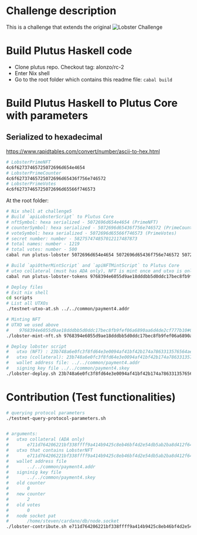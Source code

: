 # Challenge description
This is a challenge that extends the original ![Lobster Challenge](https://github.com/input-output-hk/lobster-challenge)

# Build Plutus Haskell code
- Clone plutus repo. Checkout tag: alonzo/rc-2
- Enter Nix shell
- Go to the root folder which contains this readme file: `cabal build`

# Build Plutus Haskell to Plutus Core with parameters
## Serialized to hexadecimal
https://www.rapidtables.com/convert/number/ascii-to-hex.html
```bash
# LobsterPrimeNFT
4c6f62737465725072696d654e4654
# LobsterPrimeCounter
4c6f62737465725072696d65436f756e746572
# LobsterPrimeVotes
4c6f62737465725072696d65566f746573
```

At the root folder:
```bash
# Nix shell at challenge5
# Build `apiLobsterScript` to Plutus Core
# nftSymbol: hexa serialized - 5072696d654e4654 (PrimeNFT)
# counterSymbol: hexa serialized - 5072696d65436f756e746572 (PrimeCounter)
# voteSymbol: hexa serialized - 5072696d65566f746573 (PrimeVotes)
# secret number: number - 582757474857012117487873
# total names: number - 1219
# total votes: number - 500
cabal run plutus-lobster 5072696d654e4654 5072696d65436f756e746572 5072696d65566f746573 582757474857012117487873 1219 500

# Build `apiOtherMintScript` and `apiNFTMintScript` to Plutus Core
# utxo collateral (must has ADA only), NFT is mint once and utxo is only used one time.
cabal run plutus-lobster-tokens 9768394e6055d9ae18dddbb5d0ddc17bec8fb9fef06a6890aa6d4de2cf777b10#0

# Deploy files
# Exit nix shell
cd scripts
# List all UTXOs
./testnet-utxo-at.sh ../../common/payment4.addr

# Minting NFT
# UTXO we used above
#    9768394e6055d9ae18dddbb5d0ddc17bec8fb9fef06a6890aa6d4de2cf777b10#0 (payment4.addr)
./lobster-mint-nft.sh 9768394e6055d9ae18dddbb5d0ddc17bec8fb9fef06a6890aa6d4de2cf777b10#0 ../../common/payment4.addr ../../common/payment4.skey

# Deploy lobster script
#   utxo (NFT) : 23b748a6e0fc3f8fd64e3e0094af41bf42b174a7863313576564ae3eccb5da1e#1 (payment4.addr)
#   utxo (collateral): 23b748a6e0fc3f8fd64e3e0094af41bf42b174a7863313576564ae3eccb5da1e#0
#   wallet address file: ../../common/payment4.addr
#   signing key file ../../common/payment4.skey
./lobster-deploy.sh 23b748a6e0fc3f8fd64e3e0094af41bf42b174a7863313576564ae3eccb5da1e#1 23b748a6e0fc3f8fd64e3e0094af41bf42b174a7863313576564ae3eccb5da1e#0 ../../common/payment4.addr ../../common/payment4.skey
```

# Contribution (Test functionalities)
```bash
# querying protocol parameters
./testnet-query-protocol-parameters.sh


# arguments:
#   utxo collateral (ADA only)
#       e711d764206221bf338ffff9a414b9425c8eb46bf4d2e54db5ab2ba8d412f64a#0 (payment4)    
#   utxo that contains LobsterNFT
#       e711d764206221bf338ffff9a414b9425c8eb46bf4d2e54db5ab2ba8d412f64a#1 (utxo that contain)
#   wallet address file
#       ../../common/payment4.addr
#   signinig key file
#       ../../common/payment4.skey
#   old counter
#       0
#   new counter
#       2
#   old votes
#       0
#   node socket pat
#       /home/steven/cardano/db/node.socket
./lobster-contribute.sh e711d764206221bf338ffff9a414b9425c8eb46bf4d2e54db5ab2ba8d412f64a#0 e711d764206221bf338ffff9a414b9425c8eb46bf4d2e54db5ab2ba8d412f64a#1 ../../common/payment4.addr ../../common/payment4.skey 0 2 0 /home/steven/cardano/db/node.socket
```